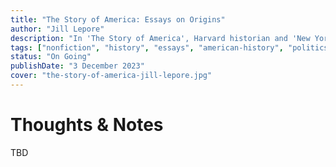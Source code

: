 ```yaml
---
title: "The Story of America: Essays on Origins"
author: "Jill Lepore"
description: "In 'The Story of America', Harvard historian and 'New Yorker' staff writer Jill Lepore investigates American origin stories - from John Smith's account of the founding of Jamestown in 1607 to Barack Obama's 2009 inaugural address - to show how American democracy is bound up with the history of print. Over the centuries, Americans have read and written their way into a political culture of ink and type."
tags: ["nonfiction", "history", "essays", "american-history", "politics"]
status: "On Going"
publishDate: "3 December 2023"
cover: "the-story-of-america-jill-lepore.jpg"
---
```


# Thoughts & Notes

TBD
